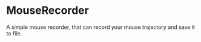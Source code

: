 MouseRecorder
=============

A simple mouse recorder, that can record your mouse trajectory and save it to file.
